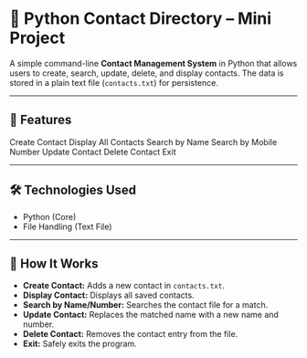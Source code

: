 # 📇 Python Contact Directory – Mini Project

A simple command-line **Contact Management System** in Python that allows users to create, search, update, delete, and display contacts. The data is stored in a plain text file (`contacts.txt`) for persistence.

---

## 🎯 Features
Create Contact
Display All Contacts
Search by Name
Search by Mobile Number
Update Contact
Delete Contact
Exit

---

## 🛠️ Technologies Used

- Python (Core)
- File Handling (Text File)
---

## 🧾 How It Works

- **Create Contact:** Adds a new contact in `contacts.txt`.
- **Display Contact:** Displays all saved contacts.
- **Search by Name/Number:** Searches the contact file for a match.
- **Update Contact:** Replaces the matched name with a new name and number.
- **Delete Contact:** Removes the contact entry from the file.
- **Exit:** Safely exits the program.





